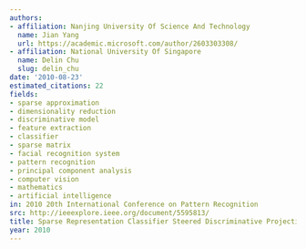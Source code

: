 ```yaml
---
authors:
- affiliation: Nanjing University Of Science And Technology
  name: Jian Yang
  url: https://academic.microsoft.com/author/2603303308/
- affiliation: National University Of Singapore
  name: Delin Chu
  slug: delin_chu
date: '2010-08-23'
estimated_citations: 22
fields:
- sparse approximation
- dimensionality reduction
- discriminative model
- feature extraction
- classifier
- sparse matrix
- facial recognition system
- pattern recognition
- principal component analysis
- computer vision
- mathematics
- artificial intelligence
in: 2010 20th International Conference on Pattern Recognition
src: http://ieeexplore.ieee.org/document/5595813/
title: Sparse Representation Classifier Steered Discriminative Projection
year: 2010
---
```


